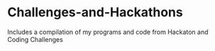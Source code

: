 # Challenges-and-Hackathons
Includes a compilation of my programs and code from Hackaton and Coding Challenges
